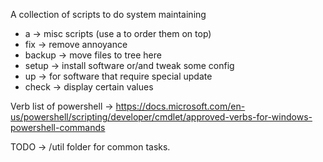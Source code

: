 A collection of scripts to do system maintaining

+ a -> misc scripts (use a to order them on top)
+ fix -> remove annoyance
+ backup -> move files to tree here
+ setup -> install software or/and tweak some config
+ up -> for software that require special update
+ check -> display certain values

Verb list of powershell -> <https://docs.microsoft.com/en-us/powershell/scripting/developer/cmdlet/approved-verbs-for-windows-powershell-commands>

TODO -> /util folder for common tasks. 
